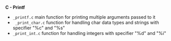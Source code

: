**C - Printf**

- `_printf.c` main function for printing multiple arguments passed to it
- ` _print_char.c` function for handling char data types and strings with specifier "%c" and "%s"
- `_print_int.c` function for handling integers with specifier "%d" and "%i"

